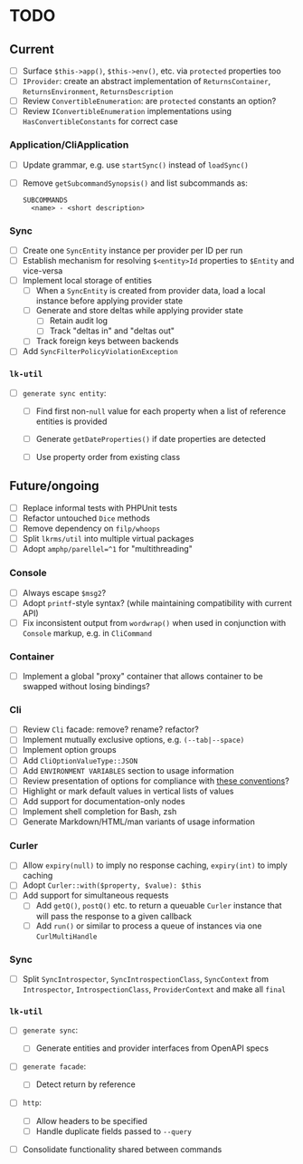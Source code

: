 # TODO

## Current

- [ ] Surface `$this->app()`, `$this->env()`, etc. via `protected` properties too
- [ ] `IProvider`: create an abstract implementation of `ReturnsContainer`, `ReturnsEnvironment`, `ReturnsDescription`
- [ ] Review `ConvertibleEnumeration`: are `protected` constants an option?
- [ ] Review `IConvertibleEnumeration` implementations using `HasConvertibleConstants` for correct case

### Application/CliApplication

- [ ] Update grammar, e.g. use `startSync()` instead of `loadSync()`
- [ ] Remove `getSubcommandSynopsis()` and list subcommands as:

  ```
  SUBCOMMANDS
    <name> - <short description>
  ```

### Sync

- [ ] Create one `SyncEntity` instance per provider per ID per run
- [ ] Establish mechanism for resolving `$<entity>Id` properties to `$Entity` and vice-versa
- [ ] Implement local storage of entities
  - [ ] When a `SyncEntity` is created from provider data, load a local instance before applying provider state
  - [ ] Generate and store deltas while applying provider state
    - [ ] Retain audit log
    - [ ] Track "deltas in" and "deltas out"
  - [ ] Track foreign keys between backends
- [ ] Add `SyncFilterPolicyViolationException`

### `lk-util`

- [ ] `generate sync entity`:
  - [ ] Find first non-`null` value for each property when a list of reference entities is provided
  - [ ] Generate `getDateProperties()` if date properties are detected
  - [ ] Use property order from existing class



## Future/ongoing

- [ ] Replace informal tests with PHPUnit tests
- [ ] Refactor untouched `Dice` methods
- [ ] Remove dependency on `filp/whoops`
- [ ] Split `lkrms/util` into multiple virtual packages
- [ ] Adopt `amphp/parellel=^1` for "multithreading"

### Console

- [ ] Always escape `$msg2`?
- [ ] Adopt `printf`-style syntax? (while maintaining compatibility with current API)
- [ ] Fix inconsistent output from `wordwrap()` when used in conjunction with `Console` markup, e.g. in `CliCommand`

### Container

- [ ] Implement a global "proxy" container that allows container to be swapped without losing bindings?

### Cli

- [ ] Review `Cli` facade: remove? rename? refactor?
- [ ] Implement mutually exclusive options, e.g. `(--tab|--space)`
- [ ] Implement option groups
- [ ] Add `CliOptionValueType::JSON`
- [ ] Add `ENVIRONMENT VARIABLES` section to usage information
- [ ] Review presentation of options for compliance with [these conventions][opengroup]?
- [ ] Highlight or mark default values in vertical lists of values
- [ ] Add support for documentation-only nodes
- [ ] Implement shell completion for Bash, zsh
- [ ] Generate Markdown/HTML/man variants of usage information

### Curler

- [ ] Allow `expiry(null)` to imply no response caching, `expiry(int)` to imply caching
- [ ] Adopt `Curler::with($property, $value): $this`
- [ ] Add support for simultaneous requests
  - [ ] Add `getQ()`, `postQ()` etc. to return a queuable `Curler` instance that will pass the response to a given callback
  - [ ] Add `run()` or similar to process a queue of instances via one `CurlMultiHandle`

### Sync

- [ ] Split `SyncIntrospector`, `SyncIntrospectionClass`, `SyncContext` from `Introspector`, `IntrospectionClass`, `ProviderContext` and make all `final`

### `lk-util`

- [ ] `generate sync`:
  - [ ] Generate entities and provider interfaces from OpenAPI specs
- [ ] `generate facade`:
  - [ ] Detect return by reference
- [ ] `http`:
  - [ ] Allow headers to be specified
  - [ ] Handle duplicate fields passed to `--query`
- [ ] Consolidate functionality shared between commands


[opengroup]: https://pubs.opengroup.org/onlinepubs/9699919799/basedefs/V1_chap12.html#tag_12


